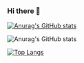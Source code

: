 ### Hi there 👋

[![Anurag's GitHub stats](https://github-readme-stats.vercel.app/api?username=Lillian007-lab)](https://github.com/anuraghazra/github-readme-stats)

![Anurag's GitHub stats](https://github-readme-stats.vercel.app/api?username=Lillian007-lab&count_private=true)

[![Top Langs](https://github-readme-stats.vercel.app/api/top-langs/?username=Lillian007-lab&count_private=true&layout=compact)](https://github.com/anuraghazra/github-readme-stats)



<!--
**Lillian007-lab/Lillian007-lab** is a ✨ _special_ ✨ repository because its `README.md` (this file) appears on your GitHub profile.

Here are some ideas to get you started:

- 🔭 I’m currently working on ...
- 🌱 I’m currently learning ...
- 👯 I’m looking to collaborate on ...
- 🤔 I’m looking for help with ...
- 💬 Ask me about ...
- 📫 How to reach me: ...
- 😄 Pronouns: ...
- ⚡ Fun fact: ...
-->
